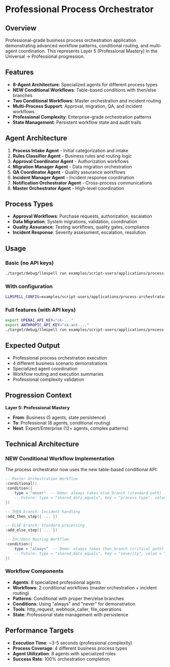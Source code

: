 # Professional Process Orchestrator

## Overview
Professional-grade business process orchestration application demonstrating advanced workflow patterns, conditional routing, and multi-agent coordination. This represents Layer 5 (Professional Mastery) in the Universal → Professional progression.

## Features
- **8-Agent Architecture**: Specialized agents for different process types
- **NEW Conditional Workflows**: Table-based conditions with then/else branches
- **Two Conditional Workflows**: Master orchestration and incident routing
- **Multi-Process Support**: Approval, migration, QA, and incident workflows
- **Professional Complexity**: Enterprise-grade orchestration patterns
- **State Management**: Persistent workflow state and audit trails

## Agent Architecture
1. **Process Intake Agent** - Initial categorization and intake
2. **Rules Classifier Agent** - Business rules and routing logic
3. **Approval Coordinator Agent** - Authorization workflows
4. **Migration Manager Agent** - Data migration orchestration
5. **QA Coordinator Agent** - Quality assurance workflows
6. **Incident Manager Agent** - Incident response coordination
7. **Notification Orchestrator Agent** - Cross-process communications
8. **Master Orchestrator Agent** - High-level coordination

## Process Types
- **Approval Workflows**: Purchase requests, authorization, escalation
- **Data Migration**: System migrations, validation, coordination
- **Quality Assurance**: Testing workflows, quality gates, compliance
- **Incident Response**: Severity assessment, escalation, resolution

## Usage

### Basic (no API keys)
```bash
./target/debug/llmspell run examples/script-users/applications/process-orchestrator/main.lua
```

### With configuration
```bash
LLMSPELL_CONFIG=examples/script-users/applications/process-orchestrator/config.toml ./target/debug/llmspell run examples/script-users/applications/process-orchestrator/main.lua
```

### Full features (with API keys)
```bash
export OPENAI_API_KEY="sk-..."
export ANTHROPIC_API_KEY="sk-ant-..."
./target/debug/llmspell run examples/script-users/applications/process-orchestrator/main.lua
```

## Expected Output
- Professional process orchestration execution
- 4 different business scenario demonstrations
- Specialized agent coordination
- Workflow routing and execution summaries
- Professional complexity validation

## Progression Context
**Layer 5: Professional Mastery**
- **From**: Business (5 agents, state persistence) 
- **To**: Professional (8 agents, conditional routing)
- **Next**: Expert/Enterprise (12+ agents, complex patterns)

## Technical Architecture

### NEW Conditional Workflow Implementation
The process orchestrator now uses the new table-based conditional API:

```lua
-- Master Orchestration Workflow
:conditional()
:condition({ 
    type = "never"  -- Demo: always takes else_branch (standard path)
    -- Future: type = "shared_data_equals", key = "process_type", value = "INCIDENT"
})

-- THEN branch: Incident handling
:add_then_step({ ... })  

-- ELSE branch: Standard processing  
:add_else_step({ ... })

-- Incident Routing Workflow
:condition({ 
    type = "always"  -- Demo: always takes then_branch (critical path)
    -- Future: type = "shared_data_equals", key = "severity", value = "CRITICAL"
})
```

### Workflow Components
- **Agents**: 8 specialized professional agents
- **Workflows**: 2 conditional workflows (master orchestration + incident routing)
- **Patterns**: Conditional with proper then/else branches
- **Conditions**: Using "always" and "never" for demonstration
- **Tools**: http_request, webhook_caller, file_operations
- **State**: Professional state management with persistence

## Performance Targets
- **Execution Time**: ~3-5 seconds (professional complexity)
- **Process Coverage**: 4 different business process types
- **Agent Utilization**: 8 agents with specialized roles
- **Success Rate**: 100% orchestration completion